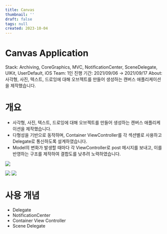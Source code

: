 ```yaml
---
title: Canvas
thumbnail: ''
draft: false
tags: null
created: 2023-10-04
---
```


# Canvas Application

Stack: Archiving, CoreGraphics, MVC, NotificationCenter, SceneDelegate, UIKit, UserDefault, iOS
Team: 1인
진행 기간: 2021/09/06 → 2021/09/17
About: 사각형, 사진, 텍스트, 드로잉에 대해 오브젝트를 만들어 생성하는 캔버스 애플리케이션을 제작했습니다.

# 개요

* 사각형, 사진, 텍스트, 드로잉에 대해 오브젝트를 만들어 생성하는 캔버스 애플리케이션을 제작했습니다.
* 다형성을 기반으로 동작하며, Container ViewController를 각 섹션별로 사용하고 Delegate로 통신하도록 설계하였습니다.
* Model의 변화가 발생할 때마다 각 ViewController로 post 메시지를 보내고, 이를 반영하는 구조를 제작하여 결합도를 낮추려 노력하였습니다.

![](Pasted%20image%2020231004194412.png)

![](133570715-e3b4374d-9573-4fab-ad30-c34e5914ec64.gif)
![](133570715-e3b4374d-9573-4fab-ad30-c34e5914ec64%20(1).gif)

# 사용 개념

* Delegate
* NotificationCenter
* Container View Controller
* Scene Delegate
